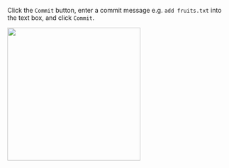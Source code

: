 Click the `Commit` button, enter a commit message e.g. `add fruits.txt` into the text box, and click `Commit`.

<img src="{{baseUrl}}/gitAndGithub/commit/images/sourcetree_4.png" height="300" />
<p/>
